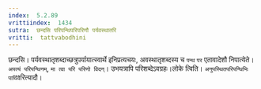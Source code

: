 ```yaml
---
index:  5.2.89
vrittiindex:  1434
sutra:  छन्दसि परिपन्थिपरिपरिणौ पर्यवस्थातरि
vritti:  tattvabodhini 
---
```


छन्दसि। पर्यवस्थातृशब्दाच्छत्रुपर्यायात्स्वार्थे इनिप्रत्यचयः, अवस्थातृशब्दस्य च `पन्थ` `पर` एतावादेशौ निपात्येते। `अपत्यं परिपन्थिनम्`, `मा त्वा परि परिणो विदन्`। उभयत्रापि परिशब्देऽवग्रहः।लोके त्विति। `अनुपस्थितपरिपन्थिभिः पार्थिवै`रित्यादौ।

